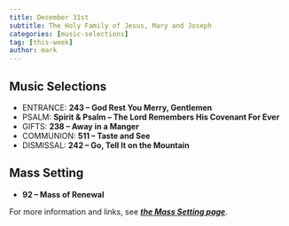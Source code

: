 ```yaml
---
title: December 31st 
subtitle: The Holy Family of Jesus, Mary and Joseph
categories: [music-selections]
tag: [this-week]
author: mark
---
```


## Music Selections

- ENTRANCE: **243 – God Rest You Merry, Gentlemen**
- PSALM: **Spirit & Psalm – The Lord Remembers His Covenant For Ever**
- GIFTS: **238 – Away in a Manger**
- COMMUNION: **511 – Taste and See**
- DISMISSAL: **242 – Go, Tell It on the Mountain**

## Mass Setting

- **92 – Mass of Renewal**

For more information and links, see _**[the Mass Setting page](/mass-setting/)**_.
